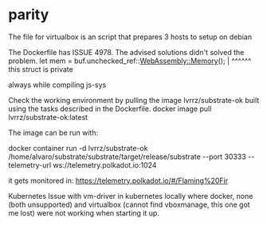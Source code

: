 # parity
The file for virtualbox is an script that prepares 3 hosts to setup on debian

The Dockerfile has ISSUE 4978. The advised solutions didn't solved the problem.
let mem = buf.unchecked_ref::<WebAssembly::Memory>();
     |                                                            ^^^^^^ this struct is private
     
always while compiling js-sys

Check the working environment by pulling the image lvrrz/substrate-ok built using the tasks described in the Dockerfile.
docker image pull lvrrz/substrate-ok:latest

The image can be run with:

docker container run -d lvrrz/substrate-ok /home/alvaro/substrate/substrate/target/release/substrate --port 30333  --telemetry-url ws://telemetry.polkadot.io:1024

it gets monitored in: 
https://telemetry.polkadot.io/#/Flaming%20Fir

Kubernetes
Issue with vm-driver in kubernetes locally where docker, none (both unsupported) and virtualbox (cannot find vboxmanage, this one got me lost) were not working when starting it up.
